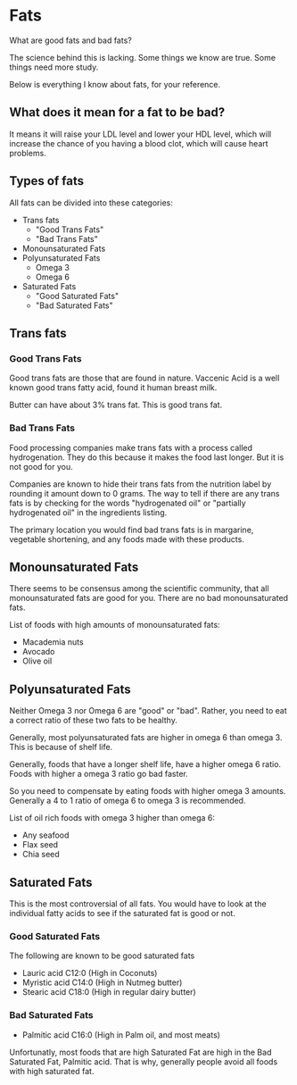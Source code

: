 # Fats

What are good fats and bad fats?

The science behind this is lacking. Some things we know are true. Some things need more study.

Below is everything I know about fats, for your reference.

## What does it mean for a fat to be bad?

It means it will raise your LDL level and lower your HDL level, which will increase the chance of you having a blood clot, which will cause heart problems.

## Types of fats

All fats can be divided into these categories:

* Trans fats
  * "Good Trans Fats"
  * "Bad Trans Fats"
* Monounsaturated Fats
* Polyunsaturated Fats
  * Omega 3
  * Omega 6
* Saturated Fats
  * "Good Saturated Fats"
  * "Bad Saturated Fats"

## Trans fats

### Good Trans Fats

Good trans fats are those that are found in nature. Vaccenic Acid is a well known good trans fatty acid, found it human breast milk.

Butter can have about 3% trans fat. This is good trans fat.

### Bad Trans Fats

Food processing companies make trans fats with a process called hydrogenation. They do this because it makes the food last longer. But it is not good for you.

Companies are known to hide their trans fats from the nutrition label by rounding it amount down to 0 grams. The way to tell if there are any trans fats is by checking for the words "hydrogenated oil" or "partially hydrogenated oil" in the ingredients listing.

The primary location you would find bad trans fats is in margarine, vegetable shortening, and any foods made with these products.

## Monounsaturated Fats

There seems to be consensus among the scientific community, that all monounsaturated fats are good for you. There are no bad monounsaturated fats.

List of foods with high amounts of monounsaturated fats:
* Macademia nuts
* Avocado
* Olive oil

## Polyunsaturated Fats

Neither Omega 3 nor Omega 6 are "good" or "bad". Rather, you need to eat a correct ratio of these two fats to be healthy.

Generally, most polyunsaturated fats are higher in omega 6 than omega 3. This is because of shelf life.

Generally, foods that have a longer shelf life, have a higher omega 6 ratio. Foods with higher a omega 3 ratio go bad faster.

So you need to compensate by eating foods with higher omega 3 amounts. Generally a 4 to 1 ratio of omega 6 to omega 3 is recommended.

List of oil rich foods with omega 3 higher than omega 6:

* Any seafood
* Flax seed
* Chia seed

## Saturated Fats

This is the most controversial of all fats. You would have to look at the individual fatty acids to see if the saturated fat is good or not.

### Good Saturated Fats

The following are known to be good saturated fats

* Lauric acid C12:0 (High in Coconuts)
* Myristic acid C14:0 (High in Nutmeg butter)
* Stearic acid C18:0 (High in regular dairy butter)

### Bad Saturated Fats

* Palmitic acid C16:0 (High in Palm oil, and most meats)

Unfortunatly, most foods that are high Saturated Fat are high in the Bad Saturated Fat, Palmitic acid. That is why, generally people avoid all foods with high saturated fat.

